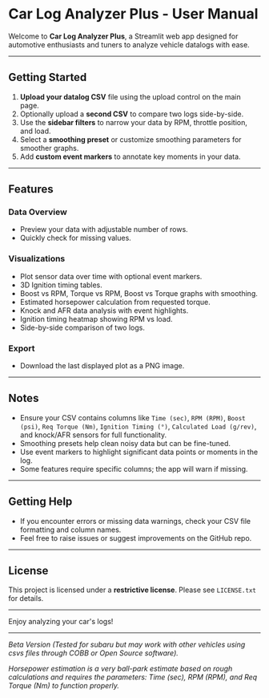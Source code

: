 # Car Log Analyzer Plus - User Manual

Welcome to **Car Log Analyzer Plus**, a Streamlit web app designed for automotive enthusiasts and tuners to analyze vehicle datalogs with ease.

---

## Getting Started

1. **Upload your datalog CSV** file using the upload control on the main page.
2. Optionally upload a **second CSV** to compare two logs side-by-side.
3. Use the **sidebar filters** to narrow your data by RPM, throttle position, and load.
4. Select a **smoothing preset** or customize smoothing parameters for smoother graphs.
5. Add **custom event markers** to annotate key moments in your data.

---

## Features

### Data Overview
- Preview your data with adjustable number of rows.
- Quickly check for missing values.

### Visualizations
- Plot sensor data over time with optional event markers.
- 3D Ignition timing tables.
- Boost vs RPM, Torque vs RPM, Boost vs Torque graphs with smoothing.
- Estimated horsepower calculation from requested torque.
- Knock and AFR data analysis with event highlights.
- Ignition timing heatmap showing RPM vs load.
- Side-by-side comparison of two logs.


### Export
- Download the last displayed plot as a PNG image.

---

## Notes

- Ensure your CSV contains columns like `Time (sec)`, `RPM (RPM)`, `Boost (psi)`, `Req Torque (Nm)`, `Ignition Timing (°)`, `Calculated Load (g/rev)`, and knock/AFR sensors for full functionality.
- Smoothing presets help clean noisy data but can be fine-tuned.
- Use event markers to highlight significant data points or moments in the log.
- Some features require specific columns; the app will warn if missing.

---

## Getting Help

- If you encounter errors or missing data warnings, check your CSV file formatting and column names.
- Feel free to raise issues or suggest improvements on the GitHub repo.

---

## License

This project is licensed under a **restrictive license**. Please see `LICENSE.txt` for details.

---

Enjoy analyzing your car's logs!

---

*Beta Version (Tested for subaru but may work with other vehicles using csvs files through COBB or Open Source software).*

*Horsepower estimation is a very ball-park estimate based on rough calculations and requires the parameters: Time (sec), RPM (RPM), and Req Torque (Nm) to function properly.*
